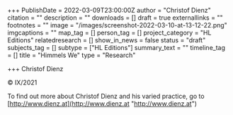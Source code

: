 +++
PublishDate = 2022-03-09T23:00:00Z
author = "Christof Dienz"
citation = ""
description = ""
downloads = []
draft = true
externallinks = ""
footnotes = ""
image = "/images/screenshot-2022-03-10-at-13-12-22.png"
imgcaptions = ""
map_tag = []
person_tag = []
project_category = "HL Editions"
relatedresearch = []
show_in_news = false
status = "draft"
subjects_tag = []
subtype = ["HL Editions"]
summary_text = ""
timeline_tag = []
title = "Himmels We"
type = "Research"

+++
Christof Dienz

© IX/2021

To find out more about Christof Dienz and his varied practice, go to [http://www.dienz.at](http://www.dienz.at "http://www.dienz.at")